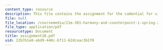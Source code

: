 ```yaml
---
content_type: resource
description: This file contains the assignment for the cadential for six-four.
file: null
file_location: /coursemedia/21m-301-harmony-and-counterpoint-i-spring-2005/22b7b1e0abd9440cbf1162dcaac3b1f0_assignment10.pdf
file_type: application/pdf
resourcetype: Document
title: assignment10.pdf
uid: 22b7b1e0-abd9-440c-bf11-62dcaac3b1f0
---
```

